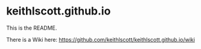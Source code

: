 # keithlscott.github.io

This is the README.

There is a Wiki here: https://github.com/keithlscott/keithlscott.github.io/wiki
